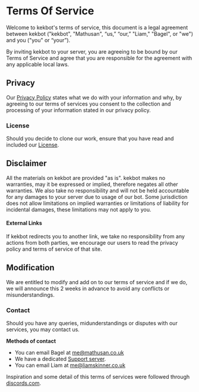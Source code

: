 # Terms Of Service
Welcome to kekbot's terms of service, this document is a legal agreement between kekbot ("kekbot", "Mathusan", “us,” “our,” "Liam," "Bagel", or "we") and you ("you" or “your”).

By inviting kekbot to your server, you are agreeing to be bound by our Terms of Service and agree that you are responsible for the agreement with any applicable local laws.

## Privacy
Our [Privacy Policy](https://github.com/bagelwastaken/kekbot/blob/master/.github/PrivacyPolicy.md) states what we do with your information and why, by agreeing to our terms of services
you consent to the collection and processing of your information stated in our privacy policy.

### License 
Should you decide to clone our work, ensure that you have read and included our [License](https://github.com/bagelwastaken/kekbot/blob/master/.github/LICENSE).

## Disclaimer
All the materials on kekbot are provided "as is". kekbot makes no warranties, may it be expressed or implied, therefore negates all other warranties. 
We also take no responsibility and will not be held accountable for any damages to your server due to usage of our bot. Some jurisdiction does not allow limitations on implied warranties or limitations of liability for incidental damages, these limitations may not apply to you.

#### External Links
If kekbot redirects you to another link, we take no responsibility from any actions from both parties, we encourage our users to read the privacy policy and terms of service of that site.

## Modification
We are entitled to modify and add on to our terms of service and if we do, we will announce this 2 weeks in advance to avoid any conflicts or misunderstandings.

### Contact
Should you have any queries, midunderstandings or disputes with our services, you may contact us.

__Methods of contact__

* You can email Bagel at me@mathusan.co.uk
* We have a dedicated [Support server](https://discord.gg/GX4Sz9RZew).
* You can email Liam at me@liamskinner.co.uk

Inspiration and some detail of this terms of services were followed through [discords.com](https://discords.com/templates/legal/terms).

